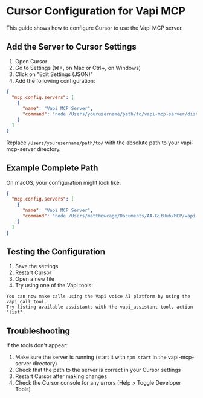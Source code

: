 # Cursor Configuration for Vapi MCP

This guide shows how to configure Cursor to use the Vapi MCP server.

## Add the Server to Cursor Settings

1. Open Cursor
2. Go to Settings (⌘+, on Mac or Ctrl+, on Windows)
3. Click on "Edit Settings (JSON)"
4. Add the following configuration:

```json
{
  "mcp.config.servers": [
    {
      "name": "Vapi MCP Server",
      "command": "node /Users/yourusername/path/to/vapi-mcp-server/dist/index.js"
    }
  ]
}
```

Replace `/Users/yourusername/path/to/` with the absolute path to your vapi-mcp-server directory.

## Example Complete Path

On macOS, your configuration might look like:

```json
{
  "mcp.config.servers": [
    {
      "name": "Vapi MCP Server",
      "command": "node /Users/matthewcage/Documents/AA-GitHub/MCP/vapi-mcp/vapi-mcp-server/dist/index.js"
    }
  ]
}
```

## Testing the Configuration

1. Save the settings
2. Restart Cursor
3. Open a new file
4. Try using one of the Vapi tools:

```
You can now make calls using the Vapi voice AI platform by using the vapi_call tool.
Try listing available assistants with the vapi_assistant tool, action "list".
```

## Troubleshooting

If the tools don't appear:

1. Make sure the server is running (start it with `npm start` in the vapi-mcp-server directory)
2. Check that the path to the server is correct in your Cursor settings
3. Restart Cursor after making changes
4. Check the Cursor console for any errors (Help > Toggle Developer Tools) 